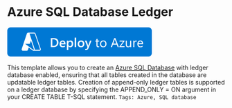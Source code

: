 
# Azure SQL Database Ledger

[![Deploy To Azure](https://raw.githubusercontent.com/Azure/azure-quickstart-templates/master/1-CONTRIBUTION-GUIDE/images/deploytoazure.svg?sanitize=true)](https://portal.azure.com/#create/Microsoft.Template/uri/https%3A%2F%2Fraw.githubusercontent.com%2FJasonMAnderson%2FSQLedger%2Fmain%2Fazuredeploy.json)


This template allows you to create an [Azure SQL Database](https://docs.microsoft.com/azure/azure-sql/database/sql-database-paas-overview) with ledger database enabled, ensuring that all tables created in the database are updatable ledger tables.  Creation of append-only ledger tables is supported on a ledger database by specifying the APPEND_ONLY = ON argument in your CREATE TABLE T-SQL statement.
`Tags: Azure, SQL database`
